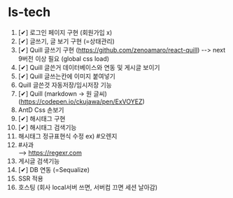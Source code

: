 # ls-tech

1. [✔] 로그인 페이지 구현 (회원가입 x)
2. [✔] 글쓰기, 글 보기 구현 (=상태관리) 
3. [✔] Quill 글쓰기 구현 (https://github.com/zenoamaro/react-quill) --> next 9버전 이상 필요 (global css load)
4. [✔] Quill 글쓴거 데이터베이스와 연동 및 게시글 보이기  
5. [✔] Quill 글쓰는칸에 이미지 붙여넣기 
6. Quill 글쓴것 자동저장/임시저장 기능
7. [✔] Quill (markdown -> 원 글씨)  (https://codepen.io/ckujawa/pen/ExVOYEZ)
8. AntD Css 손보기 
9. [✔] 해시태그 구현
10. [✔] 해시태그 검색기능
11. 해시태그 정규표현식 수정 ex) #오렌지<li>#사과</li>  --> https://regexr.com
12. 게시글 검색기능 
13. [✔] DB 연동 (=Sequalize)
14. SSR 적용 
15. 호스팅 (회사 local서버 쓰면, 서버컴 끄면 세션 날아감) 
